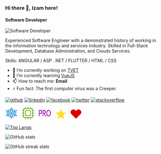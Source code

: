 ### Hi there 👋, Izam here!
#### Software Developer
![Software Developer](https://i.ibb.co/R0hgxGq/Nasharul-izam.png)

Experienced Software Engineer with a demonstrated history of working in the information technology and services industry. Skilled in Full-Stack Development, Database Administration, and Clouds Services.

Skills:  ANGULAR / ASP . NET / FLUTTER / HTML / CSS

- 🔭 I’m currently working on [TVET](https://github.com/ijmmni99/project-tvet) 
- 🌱 I’m currently learning [VueJS](https://vuejs.org/) 
- 📫 How to reach me: **Email** 
- ⚡ Fun fact: The first computer virus was a Creeper. 


[<img src='https://cdn.jsdelivr.net/npm/simple-icons@3.0.1/icons/github.svg' alt='github' height='40'>](https://github.com/ijmmni99)  [<img src='https://cdn.jsdelivr.net/npm/simple-icons@3.0.1/icons/linkedin.svg' alt='linkedin' height='40'>](https://www.linkedin.com/in/mohamad-nasharul-izam-996441223/)  [<img src='https://cdn.jsdelivr.net/npm/simple-icons@3.0.1/icons/facebook.svg' alt='facebook' height='40'>](https://www.facebook.com/nasharul.izam)  [<img src='https://cdn.jsdelivr.net/npm/simple-icons@3.0.1/icons/twitter.svg' alt='twitter' height='40'>](https://twitter.com/ijmmni_)  [<img src='https://cdn.jsdelivr.net/npm/simple-icons@3.0.1/icons/stackoverflow.svg' alt='stackoverflow' height='40'>](https://stackoverflow.com/users/11849900/ijamnyz)  

<a href='https://archiveprogram.github.com/'><img src='https://raw.githubusercontent.com/acervenky/animated-github-badges/master/assets/acbadge.gif' width='40' height='40'></a> <a href='https://docs.github.com/en/developers'><img src='https://raw.githubusercontent.com/acervenky/animated-github-badges/master/assets/devbadge.gif' width='40' height='40'></a> <a href='https://github.com/pricing'><img src='https://raw.githubusercontent.com/acervenky/animated-github-badges/master/assets/pro.gif' width='40' height='40'></a> <a href='https://stars.github.com/'><img src='https://raw.githubusercontent.com/acervenky/animated-github-badges/master/assets/starbadge.gif' width='35' height='35'></a> <a href='https://docs.github.com/en/github/supporting-the-open-source-community-with-github-sponsors'><img src='https://raw.githubusercontent.com/acervenky/animated-github-badges/master/assets/sponsorbadge.gif' width='35' height='35'></a> 

[![Top Langs](https://github-readme-stats.vercel.app/api/top-langs/?username=ijmmni99)](https://github.com/anuraghazra/github-readme-stats)

![GitHub stats](https://github-readme-stats.vercel.app/api?username=ijmmni99&show_icons=true&count_private=true)  

![GitHub streak stats](https://github-readme-streak-stats.herokuapp.com/?user=ijmmni99)  

